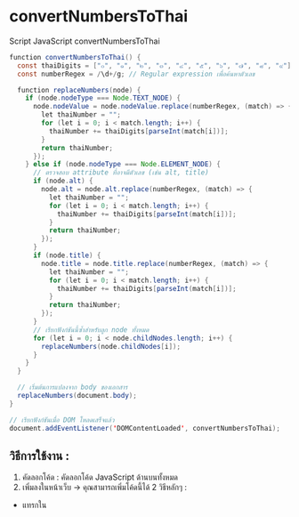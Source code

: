 # convertNumbersToThai
Script JavaScript convertNumbersToThai

```java
function convertNumbersToThai() {
  const thaiDigits = ["๐", "๑", "๒", "๓", "๔", "๕", "๖", "๗", "๘", "๙"];
  const numberRegex = /\d+/g; // Regular expression เพื่อค้นหาตัวเลข

  function replaceNumbers(node) {
    if (node.nodeType === Node.TEXT_NODE) {
      node.nodeValue = node.nodeValue.replace(numberRegex, (match) => {
        let thaiNumber = "";
        for (let i = 0; i < match.length; i++) {
          thaiNumber += thaiDigits[parseInt(match[i])];
        }
        return thaiNumber;
      });
    } else if (node.nodeType === Node.ELEMENT_NODE) {
      // ตรวจสอบ attribute ที่อาจมีตัวเลข (เช่น alt, title)
      if (node.alt) {
        node.alt = node.alt.replace(numberRegex, (match) => {
          let thaiNumber = "";
          for (let i = 0; i < match.length; i++) {
            thaiNumber += thaiDigits[parseInt(match[i])];
          }
          return thaiNumber;
        });
      }
      if (node.title) {
        node.title = node.title.replace(numberRegex, (match) => {
          let thaiNumber = "";
          for (let i = 0; i < match.length; i++) {
            thaiNumber += thaiDigits[parseInt(match[i])];
          }
          return thaiNumber;
        });
      }
      // เรียกฟังก์ชันนี้ซ้ำสำหรับลูก node ทั้งหมด
      for (let i = 0; i < node.childNodes.length; i++) {
        replaceNumbers(node.childNodes[i]);
      }
    }
  }

  // เริ่มต้นการแปลงจาก body ของเอกสาร
  replaceNumbers(document.body);
}

// เรียกฟังก์ชันเมื่อ DOM โหลดเสร็จแล้ว
document.addEventListener('DOMContentLoaded', convertNumbersToThai);
```
## วิธีการใช้งาน :

1. คัดลอกโค้ด : คัดลอกโค้ด JavaScript ด้านบนทั้งหมด
2. เพิ่มลงในหน้าเว็บ -> คุณสามารถเพิ่มโค้ดนี้ได้ 2 วิธีหลักๆ :
  - แทรกใน <script> tag : วางโค้ดภายใน <script> tag ที่ส่วนท้ายของ <body> หรือใน <head> ของหน้า HTML ของคุณ :
    ```html
    <!DOCTYPE html>
    <html>
    <head>
      <title>หน้าเว็บของฉัน</title>
    </head>
    <body>
      <h1>สินค้า 123 รายการ</h1>
      <p>ราคา: 456 บาท</p>
    
      <script>
        function convertNumbersToThai() {
          // ... โค้ด JavaScript ที่คัดลอกมา ...
        }
    
        document.addEventListener('DOMContentLoaded', convertNumbersToThai);
      </script>
    </body>
    </html>
    ```
    - สร้างไฟล์ JavaScript ภายนอก : บันทึกโค้ดเป็นไฟล์ .js เช่น thai_number_converter.js ลิงก์ไฟล์ JavaScript นี้ในส่วน <head> หรือก่อนปิด <body> ของหน้า HTML :
    ```html
    <!DOCTYPE html>
    <html>
    <head>
      <title>หน้าเว็บของฉัน</title>
      <script src="thai_number_converter.js"></script>
    </head>
    <body>
      <h1>สินค้า 123 รายการ</h1>
      <p>ราคา: 456 บาท</p>
    </body>
    </html>
    ```
**คำอธิบายการทำงานของสคริปต์ :**

1. **thaiDigits Array** : เก็บตัวเลขไทยตั้งแต่ ๐ ถึง ๙
2. **numberRegex** : `Regular expression /\d+/g` ใช้เพื่อค้นหาตัวเลขที่เป็นชุด (หนึ่งตัวขึ้นไป) ทั่วทั้งข้อความ
3. **replaceNumbers(node) Function** :
  - ตรวจสอบ Text Node : ถ้า `node` เป็น `Text Node` (ส่วนของข้อความ) จะทำการแทนที่ตัวเลขที่พบด้วยตัวเลขไทย
  - ตรวจสอบ Element Node : ถ้า `node` เป็น `Element Node` (เช่น `<h1>`, `<p>`, `<span>`) จะตรวจสอบ `attribute alt` และ `title` ด้วย (เนื่องจากบางครั้งตัวเลขอาจอยู่ใน `attribute` เหล่านี้) และเรียกฟังก์ชัน `replaceNumbers` เองซ้ำ (recursion) สำหรับลูก `node` ทั้งหมดของ `element` นี้ เพื่อให้ครอบคลุมทุกส่วนของ `DOM`
  - การแทนที่ตัวเลข : เมื่อพบตัวเลข (ผ่าน `match` ใน `replace`) จะทำการวนลูปแต่ละหลักของตัวเลขนั้น และแปลงเป็นตัวเลขไทยจาก `thaiDigits array`
4. **document.addEventListener(`'DOMContentLoaded'`, `convertNumbersToThai`);** : บรรทัดนี้ทำให้แน่ใจว่าฟังก์ชัน `convertNumbersToThai` จะถูกเรียกใช้หลังจากที่ DOM (Document Object Model) ของหน้าเว็บโหลดและพร้อมใช้งานแล้ว เพื่อให้สคริปต์สามารถเข้าถึงและแก้ไขเนื้อหาทั้งหมดได้อย่างถูกต้อง
